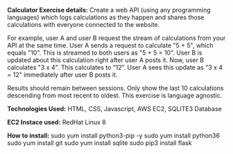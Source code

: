 **Calculator Exercise details:**
Create a web API (using any programming languages) which logs calculations as they happen and shares those calculations with everyone connected to the website.
 
For example, user A and user B request the stream of calculations from your API at the same time. User A sends a request to calculate "5 + 5", which equals "10". This is streamed to both users as "5 + 5 = 10". User B is updated about this calculation right after user A posts it. Now, user B calculates "3 x 4". This calculates to “12”. User A sees this update as "3 x 4 = 12" immediately after user B posts it.
 
Results should remain between sessions. Only show the last 10 calculations descending from most recent to oldest. This exercise is language agnostic.

**Technologies Used:**
HTML, CSS, Javascript, AWS EC2, SQLITE3 Database

**EC2 Instace used:**
RedHat Linux 8

**How to install:**
sudo yum install python3-pip -y
sudo yum install python36
sudo yum install git
sudo yum install sqlite
sudo pip3 install flask
